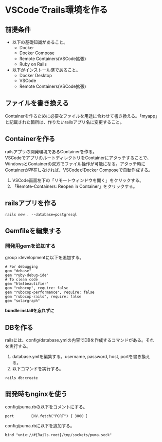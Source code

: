 # VSCodeでrails環境を作る

## 前提条件
- 以下の基礎知識があること。
  - Docker
  - Docker Compose
  - Remote Containers(VSCode拡張)  
  - Ruby on Rails
- 以下がインストール済であること。
  - Docker Desktop
  - VSCode
  - Remote Containers(VSCode拡張)

## ファイルを書き換える
Containerを作るために必要なファイルを用途に合わせて書き換える。「myapp」と記載された箇所は、作りたいrailsアプリ名に変更すること。

## Containerを作る
railsアプリの開発環境であるContainerを作る。  
VSCodeでアプリのルートディレクトリをContainerにアタッチすることで、WindowsとContainerの双方でファイル操作が可能になる。アタッチ時にContainerが存在しなければ、VSCodeがDocker Composeで自動作成する。
1. VSCode画面左下の「リモートウィンドウを開く」をクリックする。
2. 「Remote-Containers: Reopen in Container」をクリックする。

## railsアプリを作る
```
rails new . --database=postgresql
```

## Gemfileを編集する
### 開発用gemを追加する
group :developmentに以下を追加する。
```
# For debugging
gem "debase"
gem "ruby-debug-ide"
# To clean code
gem "htmlbeautifier"
gem "rubocop", require: false
gem "rubocop-performance", require: false
gem "rubocop-rails", require: false
gem "solargraph"
```
**bundle installを忘れずに**

## DBを作る
railsには、config/database.ymlの内容でDBを作成するコマンドがある。それを実行する。
1. database.ymlを編集する。username, password, host, portを書き換える。
2. 以下コマンドを実行する。
```
rails db:create
```

## 開発時もnginxを使う
config/puma.rbの以下をコメントにする。
```
port        ENV.fetch("PORT") { 3000 }
```
config/puma.rbに以下を追加する。
```
bind "unix://#{Rails.root}/tmp/sockets/puma.sock"
```
